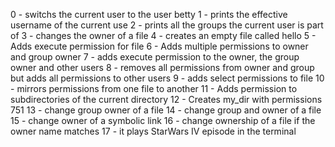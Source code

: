 0 - switchs the current user to the user betty
1 - prints the effective username of the current use
2 - prints all the groups the current user is part of
3 - changes the owner of a file
4 - creates an empty file called hello
5 - Adds execute permission for file
6 - Adds multiple permissions to owner and group owner
7 - adds execute permission to the owner, the group owner and other users
8 - removes all permissions from owner and group but adds all permissions to other users
9 - adds select permissions to file
10 - mirrors permissions from one file to another
11 - Adds permission to subdirectories of the current directory
12 - Creates my_dir with permissions 751
13 - change group owner of a file
14 - change group and owner of a file
15 - change owner of a symbolic link
16 - change ownership of a file if the owner name matches
17 - it plays StarWars IV episode in the terminal
